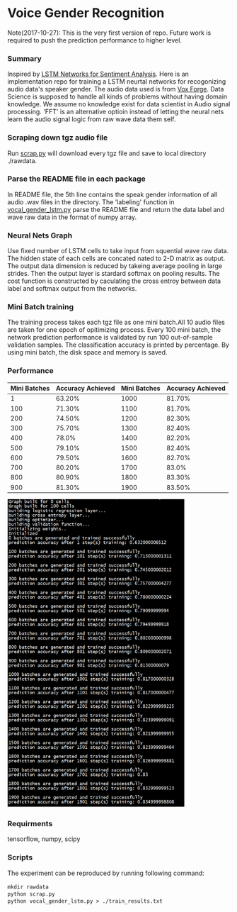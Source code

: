 # Voice Gender Recognition
Note(2017-10-27): This is the very first version of repo. Future work is required to push the prediction performance to higher level. 

### Summary
Inspired by [LSTM Networks for Sentiment Analysis](http://deeplearning.net/tutorial/lstm.html). Here is an implementation repo for training a LSTM neurtal networks for recogonizing audio data's speaker gender. The audio data used is from  [Vox Forge](http://www.repository.voxforge1.org/downloads/SpeechCorpus/Trunk/Audio/Main/16kHz_16bit/). 
Data Science is supposed to handle all kinds of problems without having domain knowledge. We assume no knowledge exist for data scientist in Audio signal processing. 'FFT' is an alternative optioin instead of letting the neural nets learn the audio signal logic from raw wave data them self.

### Scraping down tgz audio file
Run [scrap.py](https://github.com/JinScientist/voice-gender-recognition/blob/master/scrap.py) will download every tgz file and save to local directory ./rawdata.

### Parse the README file in each package
In README file, the 5th line contains the speak gender information of all audio .wav files in the directory. The 'labeling' function in [vocal_gender_lstm.py](https://github.com/JinScientist/voice-gender-recognition/blob/master/vocal_gender_lstm.py) parse the README file and return the data label and wave raw data in the format of numpy array. 

### Neural Nets Graph
Use fixed number of LSTM cells to take input from squential wave raw data. The hidden state of each cells are concated nated to 2-D matrix as output. The output data dimension is reduced by takeing average pooling in large strides. Then the output layer is stardard softmax on pooling results. The cost function is constructed by caculating the cross entroy between data label and softmax output from the networks.

### Mini Batch training
The training process takes each tgz file as one mini batch.All 10 audio files are taken for one epoch of opitimizing process. Every 100 mini batch, the network prediction performance is validated by run 100 out-of-sample validation samples. The classification accuracy is printed by percentage. By using mini batch, the disk space and memory is saved. 

### Performance
| Mini Batches | Accuracy Achieved  | Mini Batches | Accuracy Achieved |
|--------------|--------------------|--------------|-------------------|
| 1            | 63.20%             | 1000         | 81.70%            |
| 100          | 71.30%             | 1100         | 81.70%            |
| 200          | 74.50%             | 1200         | 82.30%            |
| 300          | 75.70%             | 1300         | 82.40%            |
| 400          | 78.0%              | 1400         | 82.20%            |
| 500          | 79.10%             | 1500         | 82.40%            |
| 600          | 79.50%             | 1600         | 82.70%            |
| 700          | 80.20%             | 1700         | 83.0%             |
| 800          | 80.90%             | 1800         | 83.30%            |
| 900          | 81.30%             | 1900         | 83.50%            |

<img src="./train_results.png" width="400">

### Requirments
tensorflow, numpy, scipy
### Scripts
The experiment can be reproduced by running following command:
```
mkdir rawdata
python scrap.py
python vocal_gender_lstm.py > ./train_results.txt
```

